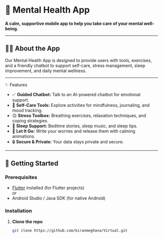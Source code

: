 # 🌿 Mental Health App

**A calm, supportive mobile app to help you take care of your mental well-being.**

---

## 🧘‍♀️ About the App

Our Mental Health App is designed to provide users with tools, exercises, and a friendly chatbot to support self-care, stress management, sleep improvement, and daily mental wellness.

---

✨ Features

- ✅ **Guided Chatbot:** Talk to an AI-powered chatbot for emotional support.
- 🧩 **Self-Care Tools:** Explore activities for mindfulness, journaling, and mood tracking.
- 😌 **Stress Toolbox:** Breathing exercises, relaxation techniques, and coping strategies.
- 🌙 **Sleep Support:** Bedtime stories, sleep music, and sleep tips.
- 🎈 **Let It Go:** Write your worries and release them with calming animations.
- 🔒 **Secure & Private:** Your data stays private and secure.

---


## 🚀 Getting Started

### Prerequisites

- [Flutter](https://flutter.dev/) installed (for Flutter projects)  
  _or_
- Android Studio / Java SDK (for native Android)

### Installation

1. **Clone the repo**

   ```bash
   git clone https://github.com/kiranmeghana/Virtual.git
